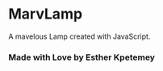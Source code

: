 # MarvLamp
A mavelous Lamp created with JavaScript.
### Made with Love by Esther Kpetemey
[//]: <> (I got to do it.)
